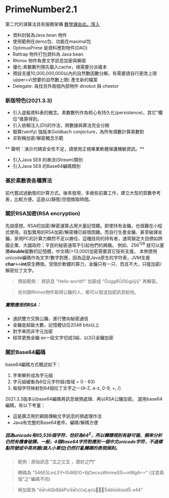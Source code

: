 # PrimeNumber2.1
第二代的演算法具有服務架構 [數學課由此。慎入](MathematicsHere.md)

* 資料封裝為Java bean 物件
* 使用範例在demo包、功能在maximal包
* OptimusPrime 是資料應對物件(DAO)
* Rattrap 物件打包資料為 Java bean
* Rhinox 物件負責文字訊息加密與解密
* 優化:素數數列預先載入cache，視需要分派複本
* 預設支援10,000,000,000以內的自然數因數分解。有需要請自行更改上限upper=√(想要的自然數上限) 產生新的檔案
* Delegate: 尋找另外兩個內部物件 dinobot 與 cheetor

### 新版特色(2021.3.3)
* 引入虛擬資料表的概念。素數數列作為核心有持久化(persistence)，其它"欄位"推算得到。
* 引入依賴注入(DI)的作法，將數據與算法完全分開
* 驗算(verify) 強版本Goldbach conjecture，為所有偶數計算素數對
* 非對稱加密/解密概念示範 

**	聲明：演示代碼安全性不足，請使用正規專業軟體保護機敏資訊。**

* 引入Java SE8 的串流(Stream)類別
* 引入Java SE8 的Base64編碼類別

### 基於素數表各種算法
前代嘗試過動態的計算方式。後來發現，多做些前置工作，建立大型的質數參考表，比較方便。這是以(靜態)空間換取時間。

### 關於RSA加密(RSA encryption)
先說感想。RSA的加密/解密運算占用大量記憶體。即使持有金鑰，也很難在小程式使用。自製實用的RSA加密/解密機已經很困難。而自行生產金鑰、甚至破譯金鑰，家用PC的計算力顯然不足以勝任、這種技術的持有者，通常鎖定大目標如跨國企業、大國政府；平民的秘密通常不引起他們的興趣。
例如、256<sup>128</sup> 就可以塞爆**double**變數的記憶體，中文碼(>13,000)加密需要其它技術支援。
本例使用unicode編碼作為文字/數字對應，因為這是Java原生的字符表，JVM支援**char**↔**int**原生轉換。受限於軟體的算力，金鑰只有一只、而且不大，只能加密/解密拉丁文字。
> 預設範例： 將訊息
"Hello world!!" 加密成
"ÖúggßǗ[ßōgũÿÿ" 再解密。

>任何跟Rhinox物件取得公鑰的人，都可以發送加密訊息給他。

##### 實際應用的RSA：
* 通訊雙方交換公鑰，進行雙向秘密通信
* 金鑰是超級大數，記憶體佔位2048 bits以上
* 對字串而非字元加密
* 經常更換金鑰 ex一段文字切成3組、以3只金鑰加密

### 關於Base64編碼
base64編碼方式概述如下：
1. 字串解析成為字元組
1. 字元組緩衝為6位元字符組(值域 = 0 - 63)
1. 每個字符映射到64個拉丁文字之一(A-Z, a-z, 0-9, +, /)

2021.3.3版本以base64編碼將訊息做預處理、再以RSA公鑰加密。
選用base64編碼，有以下考量：
* 這是廣泛用於網路傳輸文字訊息的預處理作法
* Java有完整的Base64套件，編碼/解碼方便

##### 因為unicode有65,536個字符、恰好為64<sup>2</sup>，所以轉譯規則有跡可循、頻率分析仍然有機會破譯。一般，4個Base64字符對應到一個中文unicode字符，不過標點符號或中英夾雜(插入小單位)仍然打亂轉譯的表現規則。

> 範例：原始訊息
"玄之又玄 ，眾妙之門"

>轉碼為
"546E5LmL5Y+I546EIO+8jOecvuWmmeS5i+mWgA=="
(注意兩個"之"編碼不同)

>再加密為
"ēǡǃvēƜdƜēPx¦ēǡǃv¦ćxĻęćúŜddúûēüxdŜ-ĸ44"